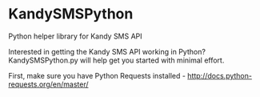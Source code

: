 # KandySMSPython
Python helper library for Kandy SMS API

Interested in getting the Kandy SMS API working in Python? KandySMSPython.py will help get you started with minimal effort. 

First, make sure you have Python Requests installed - http://docs.python-requests.org/en/master/



